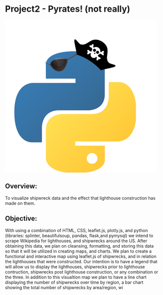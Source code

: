 # Project2 - Pyrates! (not really)
![pythonlogo](images/pyrate.png)

## Overview:
To visualize shipwreck data and the effect that lighthouse construction has made on them.

## Objective:
With using a combination of HTML, CSS, leaflet.js, plotly.js, and python (libraries: splinter, beautifulsoup, pandas, flask,and pymysql) we intend to scrape Wikipedia for lighthouses, and shipwrecks around the US. After obtaining this data, we plan on cleansing, formatting, and storing this data so that it will be utilized in creating maps, and charts.  We plan to create a functional and interactive map using leaflet.js of shipwrecks, and in relation the lighthouses that were constructed.  Our intention is to have a legend that will allow us to display the lighthouses, shipwrecks prior to lighthouse contruction, shipwrecks post lighthouse construction, or any combination or the three.  In addition to this visualtion map we plan to have a line chart displaying the number of shipwrecks over time by region, a bar chart showing the total number of shipwrecks by area/region, wi

## 
